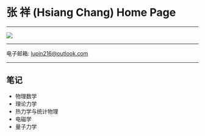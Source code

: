 # 张 祥 (Hsiang Chang) Home Page

------

 ![](..\pic\1.jpg)

------

电子邮箱:   lupin216@outlook.com

------

## 笔记

- 物理数学
- 理论力学
- 热力学与统计物理
- 电磁学
- 量子力学

